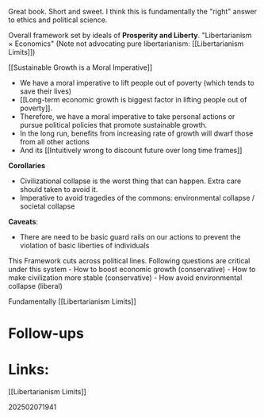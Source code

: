 Great book. Short and sweet.  I think this is fundamentally the "right" answer to ethics and political science. 

Overall framework set by ideals of **Prosperity and Liberty**. "Libertarianism × Economics"
(Note not advocating pure libertarianism:  [[Libertarianism Limits]])

[[Sustainable Growth is a Moral Imperative]] 
- We have a moral imperative to lift people out of poverty (which tends to save their lives)
- [[Long-term economic growth is biggest factor in lifting people out of poverty]]. 
- Therefore, we have a moral imperative to take personal actions or pursue political policies that promote sustainable growth.
- In the long run, benefits from increasing rate of growth will dwarf those from all other actions
- And its [[Intuitively wrong to discount future over long time frames]] 

**Corollaries**
- Civilizational collapse is the worst thing that can happen.  Extra care should taken to avoid it.
- Imperative to avoid tragedies of the commons: environmental collapse / societal collapse

**Caveats**: 
- There are need to be basic guard rails on our actions to prevent the violation of basic liberties of individuals 

This Framework cuts across political lines. Following questions are critical under this system
	- How to boost economic growth (conservative)
	- How to make civilization more stable (conservative)
	- How avoid environmental collapse (liberal)








Fundamentally [[Libertarianism Limits]]



# Follow-ups


# Links: 
[[Libertarianism Limits]]


202502071941

